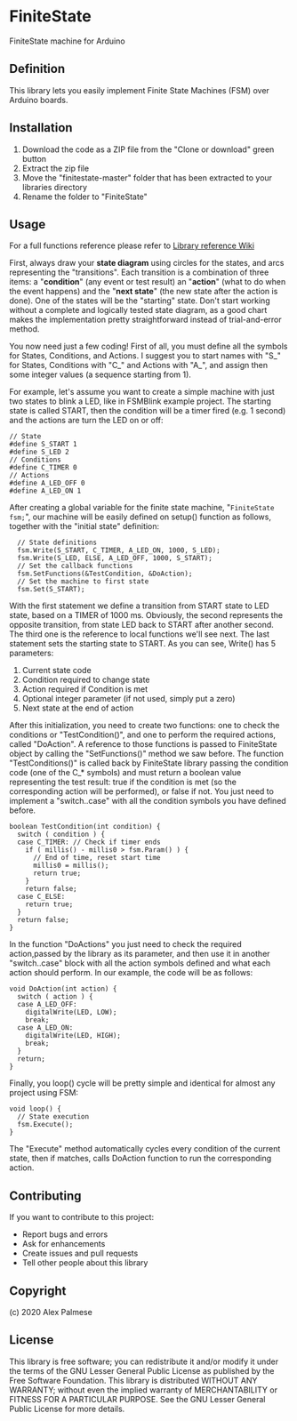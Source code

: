 # FiniteState
FiniteState machine for Arduino
## Definition
This library lets you easily implement Finite State Machines (FSM) over Arduino boards.
## Installation
1) Download the code as a ZIP file from the "Clone or download" green button
2) Extract the zip file
3) Move the "finitestate-master" folder that has been extracted to your libraries directory
4) Rename the folder to "FiniteState"
## Usage
For a full functions reference please refer to [Library reference Wiki](https://github.com/dotto59/finitestate/wiki/Library-Reference)

First, always draw your **state diagram** using circles for the states, and arcs representing the "transitions". Each transition is a combination of three items: a "**condition**" (any event or test result) an "**action**" (what to do when the event happens) and the "**next state**" (the new state after the action is done). One of the states will be the "starting" state. Don't start working without a complete and logically tested state diagram, as a good chart makes the implementation pretty straightforward instead of trial-and-error method.

You now need just a few coding! First of all, you must define all the symbols for States, Conditions, and Actions. I suggest you to start names with "S_" for States, Conditions with "C_" and Actions with "A_", and assign then some integer values (a sequence starting from 1).

For example, let's assume you want to create a simple machine with just two states to blink a LED, like in FSMBlink example project. The starting state is called START, then the condition will be a timer fired (e.g. 1 second) and the actions are turn the LED on or off:
```
// State
#define S_START 1
#define S_LED 2
// Conditions
#define C_TIMER 0
// Actions
#define A_LED_OFF 0
#define A_LED_ON 1
```
After creating a global variable for the finite state machine, "``FiniteState fsm;``", our machine will be easily defined on setup() function as follows, together with the "initial state" definition:
```
  // State definitions
  fsm.Write(S_START, C_TIMER, A_LED_ON, 1000, S_LED);
  fsm.Write(S_LED, ELSE, A_LED_OFF, 1000, S_START);
  // Set the callback functions
  fsm.SetFunctions(&TestCondition, &DoAction);
  // Set the machine to first state
  fsm.Set(S_START);
```
With the first statement we define a transition from START state to LED state, based on a TIMER of 1000 ms. Obviously, the second represents the opposite transition, from state LED back to START after another second. The third one is the reference to local functions we'll see next. The last statement sets the starting state to START.
As you can see, Write() has 5 parameters:
1) Current state code
2) Condition required to change state
3) Action required if Condition is met
4) Optional integer parameter (if not used, simply put a zero)
5) Next state at the end of action

After this initialization, you need to create two functions: one to check the conditions or "TestCondition()", and one to perform the required actions, called "DoAction". A reference to those functions is passed to FiniteState object by calling the "SetFunctions()" method we saw before.
The function "TestConditions()" is called back by FiniteState library passing the condition code (one of the C_* symbols) and must  return a boolean value representing the test result: true if the condition is met (so the corresponding action will be performed), or false if not. You just need to implement a "switch..case" with all the condition symbols you have defined before.
```
boolean TestCondition(int condition) {
  switch ( condition ) {
  case C_TIMER: // Check if timer ends
    if ( millis() - millis0 > fsm.Param() ) {
      // End of time, reset start time
      millis0 = millis();
      return true;
    }
    return false;
  case C_ELSE:
    return true;
  }
  return false;
}
```
In the function "DoActions" you just need to check the required action,passed by the library as its parameter, and then use it in another "switch..case" block with all the action symbols defined and what each action should perform.
In our example, the code will be as follows:
```
void DoAction(int action) {
  switch ( action ) {
  case A_LED_OFF:
    digitalWrite(LED, LOW);
    break;
  case A_LED_ON:
    digitalWrite(LED, HIGH);
    break;
  }
  return;
}
```
Finally, you loop() cycle will be pretty simple and identical for almost any project using FSM:
```
void loop() {
  // State execution
  fsm.Execute();
}
```
The "Execute" method automatically cycles every condition of the current state, then if matches, calls DoAction function to run the corresponding action.

## Contributing
If you want to contribute to this project:
* Report bugs and errors
* Ask for enhancements
* Create issues and pull requests
* Tell other people about this library
## Copyright
(c) 2020 Alex Palmese
## License
This library is free software; you can redistribute it and/or modify it under the terms of the GNU Lesser General Public License as published by the Free Software Foundation.
This library is distributed WITHOUT ANY WARRANTY; without even the implied warranty of MERCHANTABILITY or FITNESS FOR A PARTICULAR PURPOSE.  See the GNU Lesser General Public License for more details. 
